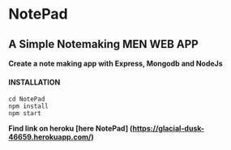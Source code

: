 #  NotePad

## A Simple Notemaking MEN WEB APP
**Create a note making app with Express, Mongodb and NodeJs**

#### INSTALLATION
```
cd NotePad 
npm install
npm start
```
**Find link on heroku [here NotePad] (https://glacial-dusk-46659.herokuapp.com/)**

